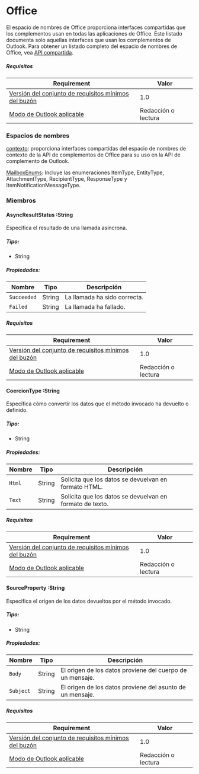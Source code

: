  

# <a name="office"></a>Office

El espacio de nombres de Office proporciona interfaces compartidas que los complementos usan en todas las aplicaciones de Office. Este listado documenta solo aquellas interfaces que usan los complementos de Outlook. Para obtener un listado completo del espacio de nombres de Office, vea [API compartida](/javascript/api/office).

##### <a name="requirements"></a>Requisitos

|Requirement| Valor|
|---|---|
|[Versión del conjunto de requisitos mínimos del buzón](/javascript/office/requirement-sets/outlook-api-requirement-sets)| 1.0|
|[Modo de Outlook aplicable](https://docs.microsoft.com/outlook/add-ins/#extension-points)| Redacción o lectura|

### <a name="namespaces"></a>Espacios de nombres

[contexto](office.context.md): proporciona interfaces compartidas del espacio de nombres de contexto de la API de complementos de Office para su uso en la API de complemento de Outlook.

[MailboxEnums](/javascript/api/outlook/office.mailboxenums.attachmenttype): Incluye las enumeraciones ItemType, EntityType, AttachmentType, RecipientType, ResponseType y ItemNotificationMessageType.

### <a name="members"></a>Miembros

####  <a name="asyncresultstatus-string"></a>AsyncResultStatus :String

Especifica el resultado de una llamada asíncrona.

##### <a name="type"></a>Tipo:

*   String

##### <a name="properties"></a>Propiedades:

|Nombre| Tipo| Descripción|
|---|---|---|
|`Succeeded`| String|La llamada ha sido correcta.|
|`Failed`| String|La llamada ha fallado.|

##### <a name="requirements"></a>Requisitos

|Requirement| Valor|
|---|---|
|[Versión del conjunto de requisitos mínimos del buzón](/javascript/office/requirement-sets/outlook-api-requirement-sets)| 1.0|
|[Modo de Outlook aplicable](https://docs.microsoft.com/outlook/add-ins/#extension-points)| Redacción o lectura|
####  <a name="coerciontype-string"></a>CoercionType :String

Especifica cómo convertir los datos que el método invocado ha devuelto o definido.

##### <a name="type"></a>Tipo:

*   String

##### <a name="properties"></a>Propiedades:

|Nombre| Tipo| Descripción|
|---|---|---|
|`Html`| String|Solicita que los datos se devuelvan en formato HTML.|
|`Text`| String|Solicita que los datos se devuelvan en formato de texto.|

##### <a name="requirements"></a>Requisitos

|Requirement| Valor|
|---|---|
|[Versión del conjunto de requisitos mínimos del buzón](/javascript/office/requirement-sets/outlook-api-requirement-sets)| 1.0|
|[Modo de Outlook aplicable](https://docs.microsoft.com/outlook/add-ins/#extension-points)| Redacción o lectura|
####  <a name="sourceproperty-string"></a>SourceProperty :String

Especifica el origen de los datos devueltos por el método invocado.

##### <a name="type"></a>Tipo:

*   String

##### <a name="properties"></a>Propiedades:

|Nombre| Tipo| Descripción|
|---|---|---|
|`Body`| String|El origen de los datos proviene del cuerpo de un mensaje.|
|`Subject`| String|El origen de los datos proviene del asunto de un mensaje.|

##### <a name="requirements"></a>Requisitos

|Requirement| Valor|
|---|---|
|[Versión del conjunto de requisitos mínimos del buzón](/javascript/office/requirement-sets/outlook-api-requirement-sets)| 1.0|
|[Modo de Outlook aplicable](https://docs.microsoft.com/outlook/add-ins/#extension-points)| Redacción o lectura|
